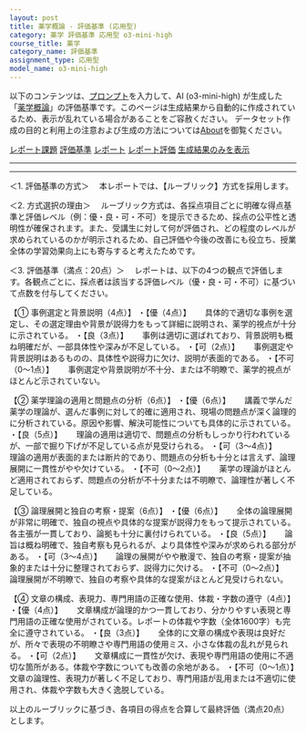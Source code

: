 ```yaml
---
layout: post
title: 薬学概論 - 評価基準 (応用型)
category: 薬学 評価基準 応用型 o3-mini-high
course_title: 薬学
category_name: 評価基準
assignment_type: 応用型
model_name: o3-mini-high
---
```


以下のコンテンツは、[プロンプト](https://github.com/takedatoshiyuki/synthetic_assignments/tree/main/generated/薬学/o3-mini-high/prompt_評価基準-応用型.md)を入力して、AI (o3-mini-high) が生成した「[薬学概論](/contents/薬学/)」の評価基準です。このページは生成結果から自動的に作成されているため、表示が乱れている場合があることをご容赦ください。
データセット作成の目的と利用上の注意および生成の方法については[About](/About)を御覧ください。

[レポート課題](../レポート課題-応用型)
[評価基準](../評価基準-応用型)
[レポート](../レポート-応用型)
[レポート評価](../レポート評価-応用型)
[生成結果のみを表示](https://github.com/takedatoshiyuki/synthetic_assignments/tree/main/generated/薬学/o3-mini-high/評価基準-応用型.md)
  

***
***
  
＜1. 評価基準の方式＞
　本レポートでは、【ルーブリック】方式を採用します。

＜2. 方式選択の理由＞
　ルーブリック方式は、各採点項目ごとに明確な得点基準と評価レベル（例：優・良・可・不可）を提示できるため、採点の公平性と透明性が確保されます。また、受講生に対して何が評価され、どの程度のレベルが求められているのかが明示されるため、自己評価や今後の改善にも役立ち、授業全体の学習効果向上にも寄与すると考えたためです。

＜3. 評価基準（満点：20点）＞
　レポートは、以下の4つの観点で評価します。各観点ごとに、採点者は該当する評価レベル（優・良・可・不可）に基づいて点数を付与してください。

【① 事例選定と背景説明（4点）】
・【優（4点）】　
　具体的で適切な事例を選定し、その選定理由や背景が説得力をもって詳細に説明され、薬学的視点が十分に示されている。
・【良（3点）】　
　事例は適切に選ばれており、背景説明も概ね明確だが、一部具体性や深みが不足している。
・【可（2点）】　
　事例選定や背景説明はあるものの、具体性や説得力に欠け、説明が表面的である。
・【不可（0～1点）】　
　事例選定や背景説明が不十分、または不明瞭で、薬学的視点がほとんど示されていない。

【② 薬学理論の適用と問題点の分析（6点）】
・【優（6点）】　
　講義で学んだ薬学の理論が、選んだ事例に対して的確に適用され、現場の問題点が深く論理的に分析されている。原因や影響、解決可能性についても具体的に示されている。
・【良（5点）】　
　理論の適用は適切で、問題点の分析もしっかり行われているが、一部で掘り下げが不足している点が見受けられる。
・【可（3～4点）】　
　理論の適用が表面的または断片的であり、問題点の分析も十分とは言えず、論理展開に一貫性がやや欠けている。
・【不可（0～2点）】　
　薬学の理論がほとんど適用されておらず、問題点の分析が不十分または不明瞭で、論理性が著しく不足している。

【③ 論理展開と独自の考察・提案（6点）】
・【優（6点）】　
　全体の論理展開が非常に明確で、独自の視点や具体的な提案が説得力をもって提示されている。各主張が一貫しており、論拠も十分に裏付けられている。
・【良（5点）】　
　論旨は概ね明確で、独自考察も見られるが、より具体性や深みが求められる部分がある。
・【可（3～4点）】　
　論理の展開がやや散漫で、独自の考察・提案が抽象的または十分に整理されておらず、説得力に欠ける。
・【不可（0～2点）】　
　論理展開が不明瞭で、独自の考察や具体的な提案がほとんど見受けられない。

【④ 文章の構成、表現力、専門用語の正確な使用、体裁・字数の遵守（4点）】
・【優（4点）】　
　文章構成が論理的かつ一貫しており、分かりやすい表現と専門用語の正確な使用がされている。レポートの体裁や字数（全体1600字）も完全に遵守されている。
・【良（3点）】　
　全体的に文章の構成や表現は良好だが、所々で表現の不明瞭さや専門用語の使用ミス、小さな体裁の乱れが見られる。
・【可（2点）】　
　文章構成に一貫性が欠け、表現や専門用語の使用に不適切な箇所がある。体裁や字数についても改善の余地がある。
・【不可（0～1点）】　
　文章の論理性、表現力が著しく不足しており、専門用語が乱用または不適切に使用され、体裁や字数も大きく逸脱している。

以上のルーブリックに基づき、各項目の得点を合算して最終評価（満点20点）とします。
